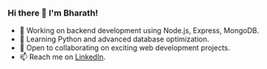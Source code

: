 ### Hi there 👋 I'm Bharath!
- 🔭 Working on backend development using Node.js, Express, MongoDB.
- 🌱 Learning Python and advanced database optimization.
- 💼 Open to collaborating on exciting web development projects.
- 📫 Reach me on [LinkedIn](https://linkedin.com/in/).
